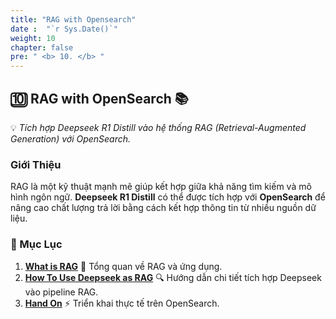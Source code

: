 ```yaml
---
title: "RAG with Opensearch"
date :  "`r Sys.Date()`" 
weight: 10
chapter: false
pre: " <b> 10. </b> "
---
```

## **🔟 RAG with OpenSearch** 📚

💡 *Tích hợp Deepseek R1 Distill vào hệ thống RAG (Retrieval-Augmented Generation) với OpenSearch.*

### **Giới Thiệu**
RAG là một kỹ thuật mạnh mẽ giúp kết hợp giữa khả năng tìm kiếm và mô hình ngôn ngữ. **Deepseek R1 Distill** có thể được tích hợp với **OpenSearch** để nâng cao chất lượng trả lời bằng cách kết hợp thông tin từ nhiều nguồn dữ liệu.

### **📌 Mục Lục**
1. **[What is RAG](#what-is-rag)** 📖 Tổng quan về RAG và ứng dụng.
2. **[How To Use Deepseek as RAG](#how-to-use-deepseek-as-rag)** 🔍 Hướng dẫn chi tiết tích hợp Deepseek vào pipeline RAG.
3. **[Hand On](#hand-on)** ⚡ Triển khai thực tế trên OpenSearch.


